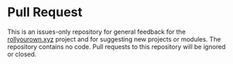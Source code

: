 # Pull Request

This is an issues-only repository for general feedback for the [rollyourown.xyz](https://rollyourown.xyz) project and for suggesting new projects or modules. The repository contains no code. Pull requests to this repository will be ignored or closed.
